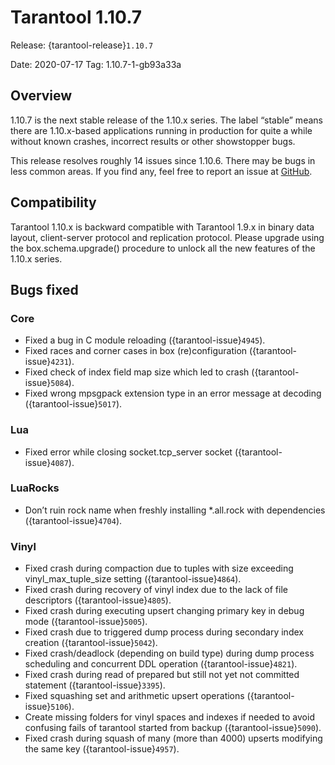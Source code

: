 # Tarantool 1.10.7

Release: {tarantool-release}`1.10.7`

Date: 2020-07-17 Tag: 1.10.7-1-gb93a33a

## Overview

1.10.7 is the next stable release of the 1.10.x series. The label
“stable” means there are 1.10.x-based applications running in production
for quite a while without known crashes, incorrect results or other
showstopper bugs.

This release resolves roughly 14 issues since 1.10.6. There may be bugs
in less common areas. If you find any, feel free to report an issue at
[GitHub](https://github.com/tarantool/tarantool/issues).

## Compatibility

Tarantool 1.10.x is backward compatible with Tarantool 1.9.x in binary
data layout, client-server protocol and replication protocol. Please
upgrade using the box.schema.upgrade() procedure to unlock all the new
features of the 1.10.x series.

## Bugs fixed

### Core

- Fixed a bug in C module reloading ({tarantool-issue}`4945`).
- Fixed races and corner cases in box (re)configuration ({tarantool-issue}`4231`).
- Fixed check of index field map size which led to crash ({tarantool-issue}`5084`).
- Fixed wrong mpsgpack extension type in an error message at decoding
  ({tarantool-issue}`5017`).

### Lua

- Fixed error while closing socket.tcp_server socket ({tarantool-issue}`4087`).

### LuaRocks

- Don’t ruin rock name when freshly installing \*.all.rock with
  dependencies ({tarantool-issue}`4704`).

### Vinyl

- Fixed crash during compaction due to tuples with size exceeding
  vinyl_max_tuple_size setting ({tarantool-issue}`4864`).
- Fixed crash during recovery of vinyl index due to the lack of file
  descriptors ({tarantool-issue}`4805`).
- Fixed crash during executing upsert changing primary key in debug
  mode ({tarantool-issue}`5005`).
- Fixed crash due to triggered dump process during secondary index
  creation ({tarantool-issue}`5042`).
- Fixed crash/deadlock (depending on build type) during dump process
  scheduling and concurrent DDL operation ({tarantool-issue}`4821`).
- Fixed crash during read of prepared but still not yet not committed
  statement ({tarantool-issue}`3395`).
- Fixed squashing set and arithmetic upsert operations ({tarantool-issue}`5106`).
- Create missing folders for vinyl spaces and indexes if needed to
  avoid confusing fails of tarantool started from backup ({tarantool-issue}`5090`).
- Fixed crash during squash of many (more than 4000) upserts modifying
  the same key ({tarantool-issue}`4957`).
